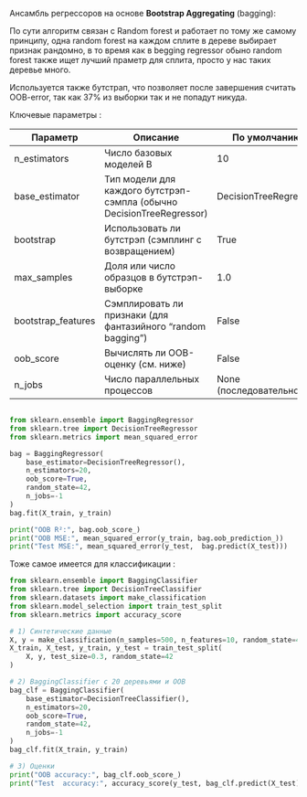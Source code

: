 Ансамбль регрессоров на основе **Bootstrap Aggregating** (bagging):

По сути алгоритм связан с Random forest и работает по тому же самому принципу, одна random forest на каждом сплите в дереве выбирает признак рандомно, в то время как в begging regressor обыно random forest также ищет лучший праметр для сплита, просто у нас таких деревье много. 

Используется также бутстрап, что позволяет после завершения считать OOB-error, так как 37% из выборки так и не попадут никуда. 

Ключевые параметры : 

| **Параметр**       | **Описание**                                                          | **По умолчанию**       |
| ------------------ | --------------------------------------------------------------------- | ---------------------- |
| n_estimators       | Число базовых моделей B                                               | 10                     |
| base_estimator     | Тип модели для каждого бутстрэп-сэмпла (обычно DecisionTreeRegressor) | DecisionTreeRegressor  |
| bootstrap          | Использовать ли бутстрэп (сэмплинг с возвращением)                    | True                   |
| max_samples        | Доля или число образцов в бутстрэп-выборке                            | 1.0                    |
| bootstrap_features | Сэмплировать ли признаки (для фантазийного “random bagging”)          | False                  |
| oob_score          | Вычислять ли OOB-оценку (см. ниже)                                    | False                  |
| n_jobs             | Число параллельных процессов                                          | None (последовательно) |

```python

from sklearn.ensemble import BaggingRegressor
from sklearn.tree import DecisionTreeRegressor
from sklearn.metrics import mean_squared_error

bag = BaggingRegressor(
    base_estimator=DecisionTreeRegressor(),
    n_estimators=20,
    oob_score=True,
    random_state=42,
    n_jobs=-1
)
bag.fit(X_train, y_train)

print("OOB R²:", bag.oob_score_)
print("OOB MSE:", mean_squared_error(y_train, bag.oob_prediction_))
print("Test MSE:", mean_squared_error(y_test,  bag.predict(X_test)))


```




Тоже самое имеется для классификации : 

```python
from sklearn.ensemble import BaggingClassifier
from sklearn.tree import DecisionTreeClassifier
from sklearn.datasets import make_classification
from sklearn.model_selection import train_test_split
from sklearn.metrics import accuracy_score

# 1) Синтетические данные
X, y = make_classification(n_samples=500, n_features=10, random_state=42)
X_train, X_test, y_train, y_test = train_test_split(
    X, y, test_size=0.3, random_state=42
)

# 2) BaggingClassifier с 20 деревьями и OOB
bag_clf = BaggingClassifier(
    base_estimator=DecisionTreeClassifier(),
    n_estimators=20,
    oob_score=True,
    random_state=42,
    n_jobs=-1
)
bag_clf.fit(X_train, y_train)

# 3) Оценки
print("OOB accuracy:", bag_clf.oob_score_)
print("Test  accuracy:", accuracy_score(y_test, bag_clf.predict(X_test)))

```


